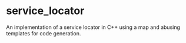 # service_locator
An implementation of a service locator in C++ using a map and abusing templates for code generation.
